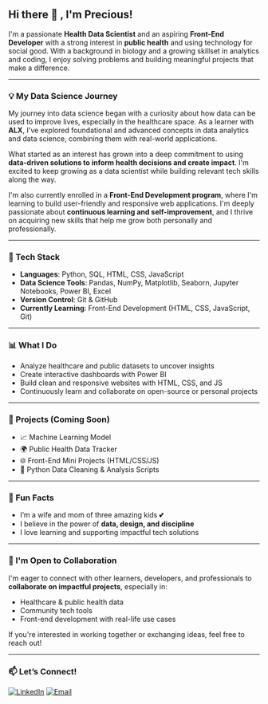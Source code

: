 ## Hi there 👋 , I'm Precious!

I'm a passionate **Health Data Scientist** and an aspiring **Front-End Developer** with a strong interest in **public health** and using technology for social good. With a background in biology and a growing skillset in analytics and coding, I enjoy solving problems and building meaningful projects that make a difference.

---

### 💡 My Data Science Journey

My journey into data science began with a curiosity about how data can be used to improve lives, especially in the healthcare space. As a learner with **ALX**, I've explored foundational and advanced concepts in data analytics and data science, combining them with real-world applications.

What started as an interest has grown into a deep commitment to using **data-driven solutions to inform health decisions and create impact**. I'm excited to keep growing as a data scientist while building relevant tech skills along the way.

I'm also currently enrolled in a **Front-End Development program**, where I'm learning to build user-friendly and responsive web applications. I'm deeply passionate about **continuous learning and self-improvement**, and I thrive on acquiring new skills that help me grow both personally and professionally.

---

### 🔧 Tech Stack

* **Languages**: Python, SQL, HTML, CSS, JavaScript
* **Data Science Tools**: Pandas, NumPy, Matplotlib, Seaborn, Jupyter Notebooks, Power BI, Excel
* **Version Control**: Git & GitHub
* **Currently Learning**: Front-End Development (HTML, CSS, JavaScript, Git)

---

### 📊 What I Do

* Analyze healthcare and public datasets to uncover insights
* Create interactive dashboards with Power BI
* Build clean and responsive websites with HTML, CSS, and JS
* Continuously learn and collaborate on open-source or personal projects

---

### 🚀 Projects (Coming Soon)

* 📈 Machine Learning Model
* 🌍 Public Health Data Tracker
* 🌐 Front-End Mini Projects (HTML/CSS/JS)
* 🐍 Python Data Cleaning & Analysis Scripts

---

### 🌱 Fun Facts

* I’m a wife and mom of three amazing kids 💕
* I believe in the power of **data, design, and discipline**
* I love learning and supporting impactful tech solutions

---

### 🤝 I'm Open to Collaboration

I'm eager to connect with other learners, developers, and professionals to **collaborate on impactful projects**, especially in:

* Healthcare & public health data
* Community tech tools
* Front-end development with real-life use cases

If you're interested in working together or exchanging ideas, feel free to reach out!

---

### 📫 Let’s Connect!

[![LinkedIn](https://img.shields.io/badge/LinkedIn-blue?style=flat\&logo=linkedin\&logoColor=white)](https://www.linkedin.com/in/precious-fiberesima/)
[![Email](https://img.shields.io/badge/Gmail-D14836?style=flat\&logo=gmail\&logoColor=white)](mailto:your.email@fiberesimapreciousubong@gmail.com)




